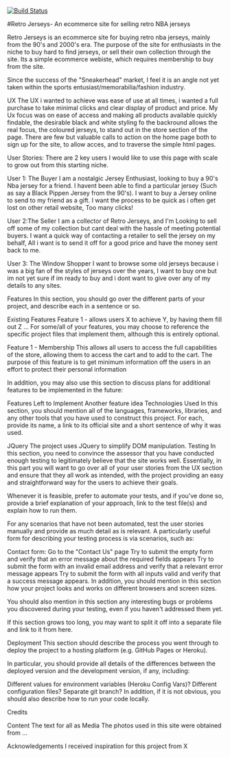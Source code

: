 [![Build Status](https://travis-ci.org/LiamB123/E-Commerce-Store.svg?branch=master)](https://travis-ci.org/LiamB123/E-Commerce-Store)

#Retro Jerseys- An ecommerce site for selling retro NBA jerseys

Retro Jerseys is an ecommerce site for buying retro nba jerseys, mainly from the 90's and 2000's era. 
The purpose of the site for enthusiasts in the niche to buy hard to find jerseys, or sell their own collection through the site. 
Its a simple ecommerce webiste, which requires membership to buy from the site.

Since the success of the "Sneakerhead" market, I feel it is an angle not yet taken within the sports entusiast/memorabilia/fashion industry.

UX
The UX i wanted to achieve was ease of use at all times, i wanted a full purchase to take  minimal clicks and clear display of product and price. 
My Ux focus was on ease of access and making all products available quickly findable, the desirable black and white styling fo the backround allows the real focus, the coloured jerseys, to stand out in the store section of the page.
There are few but valuable calls to action on the home page both to sign up for the site, to allow acces, and to traverse the simple html pages. 

User Stories:
There are 2 key users I would like to use this page with scale to grow out from this starting niche.

User 1: The Buyer
I am a nostalgic Jersey Enthusiast, looking to buy a 90's Nba jersey for a friend. I havent been able to find a particular jersey (Such as say a Black Pippen Jersey from the 90's). 
I want to buy a Jersey online to send to my friend as a gift. I want the process to be quick as i often get lost on other retail website, Too many clicks!

User 2:The Seller
I am a collector of Retro Jerseys, and I'm Looking to sell off some of my collection but cant deal with the hassle of meeting potential buyers. 
I want a quick way of contacting a retailer to sell the jersey on my behalf, All i want is to send it off for a good price and have the money sent back to me.


User 3: The Window Shopper
I want to browse some old jerseys because i was a big fan of the styles of jerseys over the years, I want to buy one but im not yet sure if im ready to buy and i dont want to give over any of my details to any sites.


Features
In this section, you should go over the different parts of your project, and describe each in a sentence or so.

Existing Features
Feature 1 - allows users X to achieve Y, by having them fill out Z
...
For some/all of your features, you may choose to reference the specific project files that implement them, although this is entirely optional.

Feature 1 - Membership
  This allows all users to access the full capabilities of the store, allowing them to access the cart and to add to the cart.
  The purpose of this feature is to get minimum information off the users in an effort to protect their personal information 

In addition, you may also use this section to discuss plans for additional features to be implemented in the future:

Features Left to Implement
Another feature idea
Technologies Used
In this section, you should mention all of the languages, frameworks, libraries, and any other tools that you have used to construct this project. For each, provide its name, a link to its official site and a short sentence of why it was used.

JQuery
The project uses JQuery to simplify DOM manipulation.
Testing
In this section, you need to convince the assessor that you have conducted enough testing to legitimately believe that the site works well. Essentially, in this part you will want to go over all of your user stories from the UX section and ensure that they all work as intended, with the project providing an easy and straightforward way for the users to achieve their goals.

Whenever it is feasible, prefer to automate your tests, and if you've done so, provide a brief explanation of your approach, link to the test file(s) and explain how to run them.

For any scenarios that have not been automated, test the user stories manually and provide as much detail as is relevant. A particularly useful form for describing your testing process is via scenarios, such as:

Contact form:
Go to the "Contact Us" page
Try to submit the empty form and verify that an error message about the required fields appears
Try to submit the form with an invalid email address and verify that a relevant error message appears
Try to submit the form with all inputs valid and verify that a success message appears.
In addition, you should mention in this section how your project looks and works on different browsers and screen sizes.

You should also mention in this section any interesting bugs or problems you discovered during your testing, even if you haven't addressed them yet.

If this section grows too long, you may want to split it off into a separate file and link to it from here.

Deployment
This section should describe the process you went through to deploy the project to a hosting platform (e.g. GitHub Pages or Heroku).

In particular, you should provide all details of the differences between the deployed version and the development version, if any, including:

Different values for environment variables (Heroku Config Vars)?
Different configuration files?
Separate git branch?
In addition, if it is not obvious, you should also describe how to run your code locally.

Credits


Content
The text for all as
Media
The photos used in this site were obtained from ...

Acknowledgements
I received inspiration for this project from X
